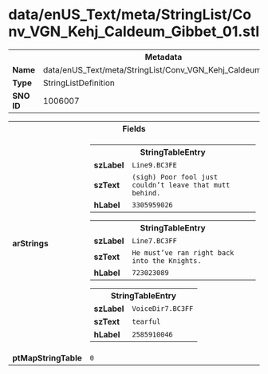 <h1>data/enUS_Text/meta/StringList/Conv_VGN_Kehj_Caldeum_Gibbet_01.stl</h1><table><tr><th colspan="100%">Metadata</th></tr><tr><td><b>Name</b></td><td>data/enUS_Text/meta/StringList/Conv_VGN_Kehj_Caldeum_Gibbet_01.stl</td></tr><tr><td><b>Type</b></td><td>StringListDefinition</td></tr><tr><td><b>SNO ID</b></td><td>1006007</td></tr></table>

<table><tr><th colspan="100%">Fields</th></tr><tr><td><b>arStrings</b></td><td><table><tr><th colspan="100%">StringTableEntry</th></tr><tr><td><b>szLabel</b></td><td><code>Line9.BC3FE</code></td></tr><tr><td><b>szText</b></td><td><code>(sigh) Poor fool just couldn’t leave that mutt behind.</code></td></tr><tr><td><b>hLabel</b></td><td><code>3305959026</code></td></tr></table>


<table><tr><th colspan="100%">StringTableEntry</th></tr><tr><td><b>szLabel</b></td><td><code>Line7.BC3FF</code></td></tr><tr><td><b>szText</b></td><td><code>He must’ve ran right back into the Knights.</code></td></tr><tr><td><b>hLabel</b></td><td><code>723023089</code></td></tr></table>


<table><tr><th colspan="100%">StringTableEntry</th></tr><tr><td><b>szLabel</b></td><td><code>VoiceDir7.BC3FF</code></td></tr><tr><td><b>szText</b></td><td><code>tearful</code></td></tr><tr><td><b>hLabel</b></td><td><code>2585910046</code></td></tr></table>


</td></tr><tr><td><b>ptMapStringTable</b></td><td><code>0</code></td></tr></table>

